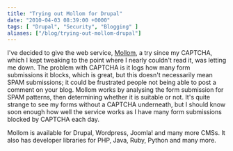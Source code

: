 ```yaml
---
title: "Trying out Mollom for Drupal"
date: "2010-04-03 08:39:00 +0000"
tags: [ "Drupal", "Security", "Blogging" ]
aliases: ["/blog/trying-out-mollom-drupal"]
---
```

I've decided to give the web service, [Mollom](http://mollom.com/), a try since my CAPTCHA, which I kept tweaking to the point where I nearly couldn't read it, was letting me down. The problem with CAPTCHA is it logs how many form submissions it blocks, which is great, but this doesn't necessarily mean SPAM submissions; it could be frustrated people not being able to post a comment on your blog. Mollom works by analysing the form submission for SPAM patterns, then determining whether it is suitable or not. It's quite strange to see my forms without a CAPTCHA underneath, but I should know soon enough how well the service works as I have many form submissions blocked by CAPTCHA each day.

Mollom is available for Drupal, Wordpress, Joomla! and many more CMSs. It also has developer libraries for PHP, Java, Ruby, Python and many more.